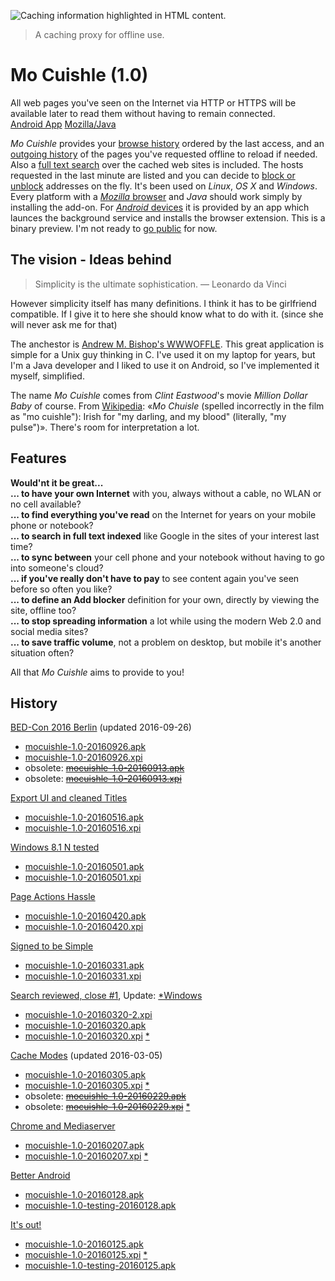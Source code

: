![](../images/welcome-offline.png "Caching information highlighted in HTML content.")

> A caching proxy for offline use.

# Mo Cuishle (1.0)

All web pages you've seen on the Internet via HTTP or HTTPS will be available 
later to read them without having to remain connected.<br><a 
class="button info" href="../_posts/2016-01-18-android-install.md">Android App</a>&nbsp;<a 
class="button info" href="../_posts/2016-01-17-mozilla-install.md">Mozilla/Java</a>&nbsp;&nbsp;

*Mo Cuishle* provides your 
[browse history](../_posts/2016-01-22-browse-history.md) ordered by the last access, and 
an [outgoing history](../_posts/2016-01-21-outgoing-history.md) of the pages you've 
requested offline to reload if needed. Also a 
[full text search](../_posts/2016-01-20-full-text-search.md) over the cached web sites 
is included. The hosts requested in the last minute are listed and you can 
decide to [block or unblock](../_posts/2016-01-19-block-unblock.md) addresses on the 
fly. It's been used on *Linux*, *OS X* and *Windows*. Every platform with a 
[*Mozilla* browser](../_posts/2016-01-17-mozilla-install.md) and *Java* should work 
simply by installing the add-on. For 
[*Android* devices](../_posts/2016-01-18-android-install.md) it is provided by an app 
which launces the background service and installs the browser extension. This is 
a binary preview. I'm not ready to [go public](../_posts/2016-01-16-license.md) for now.

## The vision - Ideas behind

> Simplicity is the ultimate sophistication. — Leonardo da Vinci

However simplicity itself has many definitions. I think it has to be girlfriend 
compatible. If I give it to here she should know what to do with it. (since she 
will never ask me for that)

The anchestor is 
[Andrew M. Bishop's WWWOFFLE](http://www.gedanken.org.uk/software/wwwoffle/). 
This great application is simple for a Unix guy thinking in C. I've used it on 
my laptop for years, but I'm a Java developer and I liked to use it on Android, 
so I've implemented it myself, simplified. 

The name *Mo Cuishle* comes from *Clint Eastwood*'s movie *Million Dollar Baby* 
of course. From [Wikipedia](https://en.wikipedia.org/wiki/Million_Dollar_Baby): 
&#171;*Mo Chuisle* (spelled incorrectly in the film as "mo cuishle"): Irish for 
"my darling, and my blood" (literally, "my pulse")&#187;. There's room for 
interpretation a lot. 

## Features

**Would'nt it be great...**<br/>
**... to have your own Internet** with you, always without a cable, no WLAN or no cell available?<br/>
**... to find everything you've read** on the Internet for years on your mobile phone or notebook?<br/>
**... to search in full text indexed** like Google in the sites of your interest last time?<br/>
**... to sync between** your cell phone and your notebook without having to go into someone's cloud?<br/>
**... if you've really don't have to pay** to see content again you've seen before so often you like?<br/>
**... to define an Add blocker** definition for your own, directly by viewing the site, offline too?<br/>
**... to stop spreading information** a lot while using the modern Web 2.0 and social media sites?<br/>
**... to save traffic volume**, not a problem on desktop, but mobile it's another situation often?<br/>

All that *Mo Cuishle* aims to provide to you!

## History

[BED-Con 2016 Berlin](../_posts/2016-09-13-bed-con-2016-berlin.md) (updated 2016-09-26)

 * [mocuishle-1.0-20160926.apk](../mocuishle-binary-preview/mocuishle-1.0-20160926.apk)
 * [mocuishle-1.0-20160926.xpi](../mocuishle-binary-preview/mocuishle-1.0-20160926.xpi)
 * obsolete: [<strike>mocuishle-1.0-20160913.apk</strike>](../mocuishle-binary-preview/mocuishle-1.0-20160913.apk)
 * obsolete: [<strike>mocuishle-1.0-20160913.xpi</strike>](../mocuishle-binary-preview/mocuishle-1.0-20160913.xpi)

[Export UI and cleaned Titles](../_posts/2016-05-16-export-ui-and-cleaned-titles.md)

 * [mocuishle-1.0-20160516.apk](https://github.com/ganskef/MoCuishle/releases/download/v1.0-20160516/mocuishle-1.0-20160516.apk)
 * [mocuishle-1.0-20160516.xpi](https://github.com/ganskef/MoCuishle/releases/download/v1.0-20160516/mocuishle-1.0-20160516.xpi)

[Windows 8.1 N tested](../_posts/2016-05-01-windows-8-1-n-tested.md)

 * [mocuishle-1.0-20160501.apk](https://github.com/ganskef/MoCuishle/releases/download/v1.0-20160501/mocuishle-1.0-20160501.apk)
 * [mocuishle-1.0-20160501.xpi](https://github.com/ganskef/MoCuishle/releases/download/v1.0-20160501/mocuishle-1.0-20160501.xpi)

[Page Actions Hassle](../_posts/2016-04-20-page-actions-hassle.md)

 * [mocuishle-1.0-20160420.apk](https://github.com/ganskef/MoCuishle/releases/download/v1.0-20160420/mocuishle-1.0-20160420.apk)
 * [mocuishle-1.0-20160420.xpi](https://github.com/ganskef/MoCuishle/releases/download/v1.0-20160420/mocuishle-1.0-20160420.xpi)

[Signed to be Simple](../_posts/2016-03-31-signed-to-be-simple.md)

 * [mocuishle-1.0-20160331.apk](https://github.com/ganskef/MoCuishle/releases/download/v1.0-20160331/mocuishle-1.0-20160331.apk)
 * [mocuishle-1.0-20160331.xpi](https://github.com/ganskef/MoCuishle/releases/download/v1.0-20160331/mocuishle-1.0-20160331.xpi)

[Search reviewed, close #1](../_posts/2016-03-20-search-reviewed.md), Update: 
[*Windows](../_posts/2016-03-20-search-reviewed.md#fixed-offline-on-microsoft-windows)

 * [mocuishle-1.0-20160320-2.xpi](https://github.com/ganskef/MoCuishle/releases/download/v1.0-20160320-2/mocuishle-1.0-20160320-2.xpi)
 * [mocuishle-1.0-20160320.apk](https://github.com/ganskef/MoCuishle/releases/download/v1.0-20160320-2/mocuishle-1.0-20160320.apk)
 * [mocuishle-1.0-20160320.xpi](https://github.com/ganskef/MoCuishle/releases/download/v1.0-20160320-2/mocuishle-1.0-20160320.xpi)
   [*](../_posts/2016-03-20-search-reviewed.md#fixed-offline-on-microsoft-windows)

[Cache Modes](../_posts/2016-02-29-cache-modes.md) (updated 2016-03-05)

 * [mocuishle-1.0-20160305.apk](https://github.com/ganskef/MoCuishle/releases/download/v1.0-20160305/mocuishle-1.0-20160305.apk)
 * [mocuishle-1.0-20160305.xpi](https://github.com/ganskef/MoCuishle/releases/download/v1.0-20160305/mocuishle-1.0-20160305.xpi)
   [*](../_posts/2016-03-20-search-reviewed.md#fixed-offline-on-microsoft-windows)
 * obsolete: [<strike>mocuishle-1.0-20160229.apk</strike>](../mocuishle-binary-preview/mocuishle-1.0-20160229.apk)
 * obsolete: [<strike>mocuishle-1.0-20160229.xpi</strike>](../mocuishle-binary-preview/mocuishle-1.0-20160229.xpi)
   [*](../_posts/2016-03-20-search-reviewed.md#fixed-offline-on-microsoft-windows)

[Chrome and Mediaserver](../_posts/2016-02-07-chrome-and-mediaserver.md)

 * [mocuishle-1.0-20160207.apk](https://github.com/ganskef/MoCuishle/releases/download/v1.0-20160207/mocuishle-1.0-20160207.apk)
 * [mocuishle-1.0-20160207.xpi](https://github.com/ganskef/MoCuishle/releases/download/v1.0-20160207/mocuishle-1.0-20160207.xpi)
   [*](../_posts/2016-03-20-search-reviewed.md#fixed-offline-on-microsoft-windows)

[Better Android](../_posts/2016-01-27-better-android.md)

 * [mocuishle-1.0-20160128.apk](https://github.com/ganskef/MoCuishle/releases/download/v1.0-20160128/mocuishle-1.0-20160128.apk)
 * [mocuishle-1.0-testing-20160128.apk](https://github.com/ganskef/MoCuishle/releases/download/v1.0-20160128/mocuishle-testing-1.0-20160128.apk)

[It's out!](../_posts/2016-01-25-it-is-out.md)

 * [mocuishle-1.0-20160125.apk](https://github.com/ganskef/MoCuishle/releases/download/v1.0-20160125/mocuishle-1.0-20160125.apk)
 * [mocuishle-1.0-20160125.xpi](https://github.com/ganskef/MoCuishle/releases/download/v1.0-20160125/mocuishle-1.0-20160125.xpi)
   [*](../_posts/2016-03-20-search-reviewed.md#fixed-offline-on-microsoft-windows)
 * [mocuishle-1.0-testing-20160125.apk](https://github.com/ganskef/MoCuishle/releases/download/v1.0-20160125/mocuishle-testing-1.0-20160125.apk)

